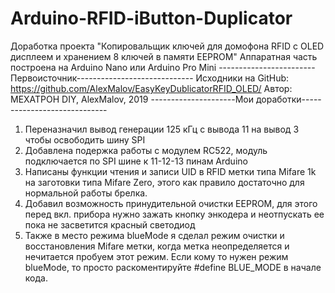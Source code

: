 # Arduino-RFID-iButton-Duplicator
  Доработка проекта "Копировальщик ключей для домофона RFID с OLED дисплеем и хранением 8 ключей в памяти EEPROM"
  Аппаратная часть построена на Arduino Nano или Arduino Pro Mini
  ------------------------Первоисточник-----------------------------
  Исходники на GitHub: https://github.com/AlexMalov/EasyKeyDublicatorRFID_OLED/
  Автор: МЕХАТРОН DIY, AlexMalov, 2019
  ---------------------Мои доработки-----------------------------
  1. Переназначил вывод генерации 125 кГц с вывода 11 на вывод 3 чтобы освободить шину SPI
  2. Добавлена подержка работы с модулем RC522, модуль подключается по SPI шине к 11-12-13 пинам Arduino
  3. Написаны функции чтения и записи UID в RFID метки типа Mifare 1k на заготовки типа Mifare Zero, этого как правило достаточно для нормальной работы брелка.
  4. Добавил возможность принудительной очистки EEPROM, для этого перед вкл. прибора нужно зажать кнопку энкодера и неотпускать ее пока не засветится красный светодиод
  5. Также в место режима blueMode я сделал режим очистки и восстановления Mifare метки, когда метка неопределяется и нечитается пробуем этот режим. Если кому то нужен режим blueMode, то просто раскоментируйте #define BLUE_MODE в начале кода.
